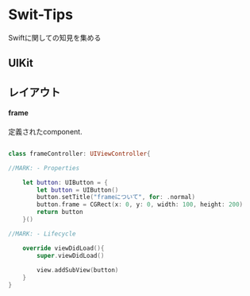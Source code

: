 # Swit-Tips
Swiftに関しての知見を集める


## UIKit



## レイアウト

#### frame

定義されたcomponent.


```frame.swift

class frameController: UIViewController{

//MARK: - Properties

    let button: UIButton = {
        let button = UIButton()
        button.setTitle("frameについて", for: .normal)
        button.frame = CGRect(x: 0, y: 0, width: 100, height: 200)
        return button
    }()

//MARK: - Lifecycle

    override viewDidLoad(){
        super.viewDidLoad()
        
        view.addSubView(button)
    }
}


```

